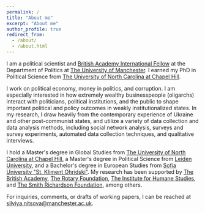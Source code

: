 ```yaml
---
permalink: /
title: "About me"
excerpt: "About me"
author_profile: true
redirect_from: 
  - /about/
  - /about.html
---
```


I am a political scientist and [British Academy International Fellow](https://www.thebritishacademy.ac.uk/funding/international-fellowships/international-fellowships-2023/#:~:text=PI%3A-,Dr%20Silviya%20Nitsova,-UK%20Sponsor%3A) at the Department of Politics at [The University of Manchester](https://www.manchester.ac.uk/). I earned my PhD in Political Science from [The University of North Carolina at Chapel Hill](https://www.unc.edu/).

I work on political economy, money in politics, and corruption. I am especially interested in how extremely wealthy businesspeople (oligarchs) interact with politicians, political institutions, and the public to shape important political and policy outcomes in weakly institutionalized states. In my research, I draw heavily from the contemporary experience of Ukraine and other post-communist states, and utilize a variety of data collection and data analysis methods, including social network analysis, surveys and survey experiments, automated data collection techniques, and qualitative interviews.

I hold a Master's degree in Global Studies from [The University of North Carolina at Chapel Hill](https://www.unc.edu/), a Master's degree in Political Science from [Leiden University](https://www.universiteitleiden.nl/en), and a Bachelor's degree in European Studies from [Sofia University "St. Kliment Ohridski"](https://www.uni-sofia.bg/index.php/bul). My research has been supported by [The British Academy](https://www.thebritishacademy.ac.uk/), [The Rotary Foundation](https://www.rotary.org/en/our-programs/peace-fellowships?gclid=CjwKCAjwjOunBhB4EiwA94JWsHRVl6Vf-xC2qs7aLQw4613ZQUT1oG-1ERtE7Q4ih2YfZXogzKIgcRoCMM8QAvD_BwE), [The Institute for Humane Studies](https://www.theihs.org/), and [The Smith Richardson Foundation](https://www.srf.org/), among others.

For inquiries, comments, or drafts of working papers, I can be reached at [silviya.nitsova@manchester.ac.uk](mailto:silviya.nitsova@manchester.ac.uk).
